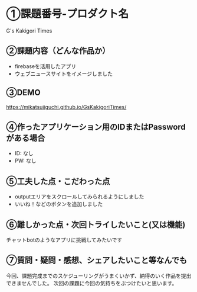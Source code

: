 # ①課題番号-プロダクト名

G's Kakigori Times

## ②課題内容（どんな作品か）

- firebaseを活用したアプリ
- ウェブニュースサイトをイメージしました

## ③DEMO

https://mikatsujiguchi.github.io/GsKakigoriTimes/

## ④作ったアプリケーション用のIDまたはPasswordがある場合

- ID: なし
- PW: なし

## ⑤工夫した点・こだわった点

- outputエリアをスクロールしてみられるようにしました
- いいね！などのボタンを追加しました


## ⑥難しかった点・次回トライしたいこと(又は機能)

チャットbotのようなアプリに挑戦してみたいです

## ⑦質問・疑問・感想、シェアしたいこと等なんでも

今回、課題完成までのスケジューリングがうまくいかず、納得のいく作品を提出できませんでした。
次回の課題に今回の気持ちをぶつけたいと思います。
